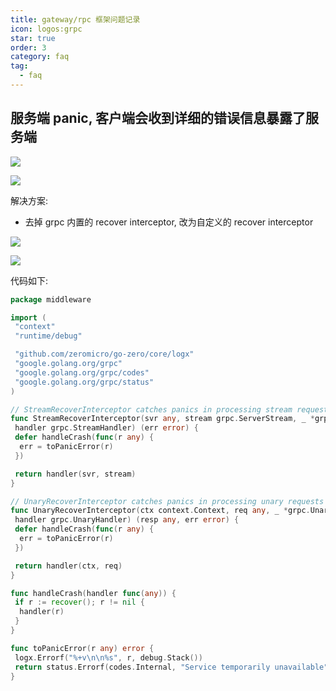 ```yaml
---
title: gateway/rpc 框架问题记录
icon: logos:grpc
star: true
order: 3
category: faq
tag:
  - faq
---
```


## 服务端 panic, 客户端会收到详细的错误信息暴露了服务端

![](http://oss.jaronnie.com/image-20241226200214351.png)

![](http://oss.jaronnie.com/image-20241226200236983.png)

解决方案:

* 去掉 grpc 内置的 recover interceptor, 改为自定义的 recover interceptor

![](http://oss.jaronnie.com/image-20241227114544243.png)

![](http://oss.jaronnie.com/image-20241227114611375.png)

代码如下:

```go
package middleware

import (
 "context"
 "runtime/debug"

 "github.com/zeromicro/go-zero/core/logx"
 "google.golang.org/grpc"
 "google.golang.org/grpc/codes"
 "google.golang.org/grpc/status"
)

// StreamRecoverInterceptor catches panics in processing stream requests and recovers.
func StreamRecoverInterceptor(svr any, stream grpc.ServerStream, _ *grpc.StreamServerInfo,
 handler grpc.StreamHandler) (err error) {
 defer handleCrash(func(r any) {
  err = toPanicError(r)
 })

 return handler(svr, stream)
}

// UnaryRecoverInterceptor catches panics in processing unary requests and recovers.
func UnaryRecoverInterceptor(ctx context.Context, req any, _ *grpc.UnaryServerInfo,
 handler grpc.UnaryHandler) (resp any, err error) {
 defer handleCrash(func(r any) {
  err = toPanicError(r)
 })

 return handler(ctx, req)
}

func handleCrash(handler func(any)) {
 if r := recover(); r != nil {
  handler(r)
 }
}

func toPanicError(r any) error {
 logx.Errorf("%+v\n\n%s", r, debug.Stack())
 return status.Errorf(codes.Internal, "Service temporarily unavailable")
}
```
